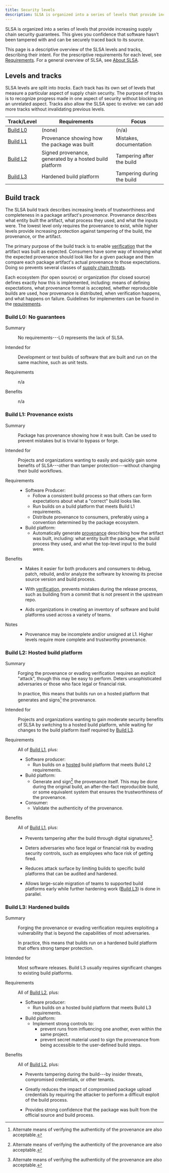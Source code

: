 ```yaml
---
title: Security levels
description: SLSA is organized into a series of levels that provide increasing supply chain security guarantees. This gives you confidence that software hasn’t been tampered with and can be securely traced back to its source. This page is a descriptive overview of the SLSA levels and tracks, describing their intent.
---
```


SLSA is organized into a series of levels that provide increasing supply chain
security guarantees. This gives you confidence that software hasn’t been
tampered with and can be securely traced back to its source.

This page is a descriptive overview of the SLSA levels and tracks, describing
their intent. For the prescriptive requirements for each level, see
[Requirements](requirements.md). For a general overview of SLSA, see
[About SLSA](principles.md).

## Levels and tracks

SLSA levels are split into *tracks*. Each track has its own set of levels that
measure a particular aspect of supply chain security. The purpose of tracks is
to recognize progress made in one aspect of security without blocking on an
unrelated aspect. Tracks also allow the SLSA spec to evolve: we can add more
tracks without invalidating previous levels.

| Track/Level | Requirements | Focus
| ----------- | ------------ | -----
| [Build L0]  | (none)       | (n/a)
| [Build L1]  | Provenance showing how the package was built | Mistakes, documentation
| [Build L2]  | Signed provenance, generated by a hosted build platform | Tampering after the build
| [Build L3]  | Hardened build platform | Tampering during the build

## Build track

The SLSA build track describes increasing levels of trustworthiness and
completeness in a package artifact's <dfn>provenance</dfn>. Provenance describes
what entity built the artifact, what process they used, and what the inputs
were. The lowest level only requires the provenance to exist, while higher
levels provide increasing protection against tampering of the build, the
provenance, or the artifact.

The primary purpose of the build track is to enable [verification] that the
artifact was built as expected. Consumers have some way of knowing what the
expected provenance should look like for a given package and then compare each
package artifact's actual provenance to those expectations. Doing so prevents
several classes of [supply chain threats](threats.md).

Each ecosystem (for open source) or organization (for closed source) defines
exactly how this is implemented, including: means of defining expectations, what
provenance format is accepted, whether reproducible builds are used, how
provenance is distributed, when verification happens, and what happens on
failure. Guidelines for implementers can be found in the
[requirements](requirements.md).

<section id="build-l0">

### Build L0: No guarantees

<dl class="as-table">
<dt>Summary<dd>

No requirements---L0 represents the lack of SLSA.

<dt>Intended for<dd>

Development or test builds of software that are built and run on the same
machine, such as unit tests.

<dt>Requirements<dd>

n/a

<dt>Benefits<dd>

n/a

</dl>
</section>
<section id="build-l1">

### Build L1: Provenance exists

<dl class="as-table">
<dt>Summary<dd>

Package has provenance showing how it was built. Can be used to prevent mistakes
but is trivial to bypass or forge.

<dt>Intended for<dd>

Projects and organizations wanting to easily and quickly gain some benefits of
SLSA---other than tamper protection---without changing their build workflows.

<dt>Requirements<dd>

-   Software Producer:
    -   Follow a consistent build process so that others can form
        expectations about what a "correct" build looks like.
    -   Run builds on a build platform that meets Build L1 requirements.
    -   Distribute provenance to consumers, preferably using a convention
        determined by the package ecosystem.
-   Build platform:
    -   Automatically generate [provenance] describing how the artifact was
        built, including: what entity built the package, what build process
        they used, and what the top-level input to the build were.

<dt>Benefits<dd>

-   Makes it easier for both producers and consumers to debug, patch, rebuild,
    and/or analyze the software by knowing its precise source version and build
    process.

-   With [verification], prevents mistakes during the release process, such as
    building from a commit that is not present in the upstream repo.

-   Aids organizations in creating an inventory of software and build platforms
    used across a variety of teams.

<dt>Notes<dd>

-   Provenance may be incomplete and/or unsigned at L1. Higher levels require
    more complete and trustworthy provenance.

</dl>

</section>
<section id="build-l2">

### Build L2: Hosted build platform

<dl class="as-table">
<dt>Summary<dd>

Forging the provenance or evading verification requires an explicit "attack",
though this may be easy to perform. Deters unsophisticated adversaries or those
who face legal or financial risk.

In practice, this means that builds run on a hosted platform that generates and
signs[^sign] the provenance.

<dt>Intended for<dd>

Projects and organizations wanting to gain moderate security benefits of SLSA by
switching to a hosted build platform, while waiting for changes to the build
platform itself required by [Build L3].

<dt>Requirements<dd>

All of [Build L1], plus:

-   Software producer:
    -   Run builds on a [hosted] build platform that meets Build L2
        requirements.
-   Build platform:
    -   Generate and sign[^sign] the provenance itself. This may be done
        during the original build, an after-the-fact reproducible build, or
        some equivalent system that ensures the trustworthiness of the
        provenance.
-   Consumer:
    -   Validate the authenticity of the provenance.

<dt>Benefits<dd>

All of [Build L1], plus:

-   Prevents tampering after the build through digital signatures[^sign].

-   Deters adversaries who face legal or financial risk by evading security
    controls, such as employees who face risk of getting fired.

-   Reduces attack surface by limiting builds to specific build platforms that
    can be audited and hardened.

-   Allows large-scale migration of teams to supported build platforms early
    while further hardening work ([Build L3]) is done in parallel.

</dl>
</section>
<section id="build-l3">

[^sign]: Alternate means of verifying the authenticity of the provenance are
    also acceptable.

### Build L3: Hardened builds

<dl class="as-table">
<dt>Summary<dd>

Forging the provenance or evading verification requires exploiting a
vulnerability that is beyond the capabilities of most adversaries.

In practice, this means that builds run on a hardened build platform that offers
strong tamper protection.

<dt>Intended for<dd>

Most software releases. Build L3 usually requires significant changes to
existing build platforms.

<dt>Requirements<dd>

All of [Build L2], plus:

-   Software producer:
    -   Run builds on a hosted build platform that meets Build L3
        requirements.
-   Build platform:
    -   Implement strong controls to:
        -   prevent runs from influencing one another, even within the same
            project.
        -   prevent secret material used to sign the provenance from being
            accessible to the user-defined build steps.

<dt>Benefits<dd>

All of [Build L2], plus:

-   Prevents tampering during the build---by insider threats, compromised
    credentials, or other tenants.

-   Greatly reduces the impact of compromised package upload credentials by
    requiring the attacker to perform a difficult exploit of the build process.

-   Provides strong confidence that the package was built from the official
    source and build process.

</dl>
</section>

<!-- Link definitions -->

[build l0]: #build-l0
[build l1]: #build-l1
[build l2]: #build-l2
[build l3]: #build-l3
[future versions]: future-directions.md
[hosted]: requirements.md#isolation-strength
[provenance]: terminology.md
[verification]: verifying-artifacts.md
